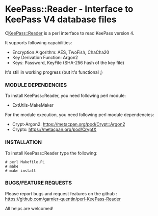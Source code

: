 # KeePass::Reader - Interface to KeePass V4 database files

C<KeePass::Reader> is a perl interface to read KeePass version 4.

It supports following capabilities:
* Encryption Algorithm: AES, TwoFish, ChaCha20 
* Key Derivation Function: Argon2
* Keys: Password, KeyFile (SHA-256 hash of the key file)

It's still in working progress (but it's functional ;)

### MODULE DEPENDENCIES

To install KeePass::Reader, you need following perl module:

* ExtUtils-MakeMaker

For the module execution, you need following perl module dependencies:

* Crypt-Argon2: https://metacpan.org/pod/Crypt::Argon2
* Cryptx: https://metacpan.org/pod/CryptX

### INSTALLATION

To install KeePass::Reader type the following:

```
# perl Makefile.PL
# make
# make install
```

### BUGS/FEATURE REQUESTS

Please report bugs and request features on the github : https://github.com/garnier-quentin/perl-KeePass-Reader

All helps are welcomed!
